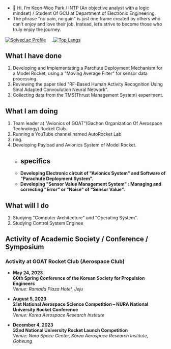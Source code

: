 
- 👋 Hi, I’m Keon-Woo Park / INTP (An objective analyst with a logic mindset) / Student Of GCU at Department of Electronic Engineering.
- The phrase "no pain, no gain" is just one frame created by others who can't enjoy and love their job. Instead, let’s strive to become those who truly enjoy the journey.

<a href="https://solved.ac/hiccupkw/">
  <img src="http://mazassumnida.wtf/api/v2/generate_badge?boj=hiccupkw" alt="Solved.ac Profile" style="vertical-align:middle; margin-right: 20px;"/>
</a>
<a href="https://github.com/anuraghazra/github-readme-stats">
  <img src="https://github-readme-stats.vercel.app/api/top-langs/?username=chaos1231107&show_icons=true&theme=blue-green" alt="Top Langs" style="vertical-align:middle;"/>
</a>

## What I have done
1. Developing and Implementating a Parchute Deployment Mechanism for a Model Rocket, using a "Moving Average Filter" for sensor data processing.
2. Reviewing the paper tiled "RF-Based Human Activity Recognition Using Sinal Adapted Convoulution Neural Network".
3. Collecting data from the TMS(Thrust Management System) experiment.

## What I am doing
1. Team leader at "Avionics of GOAT"(Gachon Organization Of Aerospace Technology) Rocket Club.
2. Running a YouTube channel named AutoRocket Lab
3. ring.
3. Developing Payload and Avionics System of Model Rocket.
   - ## specifics
   - **Developing Electronic circuit of "Avionics System" and Software of "Parachute Deployment System".**
   - **Developing "Sensor Value Management System" : Managing and correcting "Error" or "Noise" of "Sensor Value".**
  

## What will I do
1. Studying "Computer Architecture" and "Operating System".
2. Studying Control System Enginee


## Activity of Academic Society / Conference / Symposium

### Activity at GOAT Rocket Club (Aerospace Club)
- **May 24, 2023**  
   **60th Spring Conference of the Korean Society for Propulsion Engineers**  
  _Venue: Ramada Plaza Hotel, Jeju_

- **August 5, 2023**  
   **21st National Aerospace Science Competition – NURA National University Rocket Conference**  
  _Venue: Korea Aerospace Research Institute_

- **December 4, 2023**  
   **32nd National University Rocket Launch Competition**  
  _Venue: Naro Space Center, Korea Aerospace Research Institute, Goheung_







